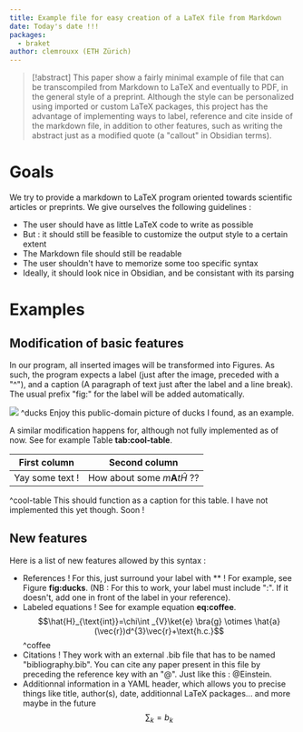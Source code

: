 ```yaml
---
title: Example file for easy creation of a LaTeX file from Markdown
date: Today's date !!!
packages:
  - braket
author: clemrouxx (ETH Zürich)
---
```


> [!abstract]
> This paper show a fairly minimal example of file that can be transcompiled from Markdown to LaTeX and eventually to PDF, in the general style of a preprint. Although the style can be personalized using imported or custom LaTeX packages, this project has the advantage of implementing ways to label, reference and cite inside of the markdown file, in addition to other features, such as writing the abstract just as a modified quote (a "callout" in Obsidian terms).

# Goals
We try to provide a markdown to LaTeX program oriented towards scientific articles or preprints. We give ourselves the following guidelines :
- The user should have as little LaTeX code to write as possible
- But : it should still be feasible to customize the output style to a certain extent
- The Markdown file should still be readable
- The user shouldn't have to memorize some too specific syntax
- Ideally, it should look nice in Obsidian, and be consistant with its parsing

# Examples
## Modification of basic features

In our program, all inserted images will be transformed into Figures. As such, the program expects a label (just after the image, preceded with a "^"), and a caption (A paragraph of text just after the label and a line break). The usual prefix "fig:" for the label will be added automatically.

![](ducks.png)
^ducks
Enjoy this public-domain picture of ducks I found, as an example.

A similar modification happens for, although not fully implemented as of now. See for example Table **tab:cool-table**.


| First column    | Second column                           |
| --------------- | --------------------------------------- |
| Yay some text ! | How about some $m\mathbf{A}t\hat{H}$ ?? |
^cool-table
This should function as a caption for this table. I have not implemented this yet though. Soon !

## New features

Here is a list of new features allowed by this syntax :
- References ! For this, just surround your label with \*\* ! For example, see Figure **fig:ducks**. (NB : For this to work, your label must include ":". If it doesn't, add one in front of the label in your reference).
- Labeled equations ! See for example equation **eq:coffee**.$$\hat{H}_{\text{int}}=\chi\int _{V}\ket{e} \bra{g} \otimes \hat{a}(\vec{r})d^{3}\vec{r}+\text{h.c.}$$^coffee
- Citations ! They work with an external .bib file that has to be named "bibliography.bib". You can cite any paper present in this file by preceding the reference key with an "@". Just like this : @Einstein.
- Additionnal information in a YAML header, which allows you to precise things like title, author(s), date, additionnal LaTeX packages... and more maybe in the future
$$\sum_{k}=b_{k}$$